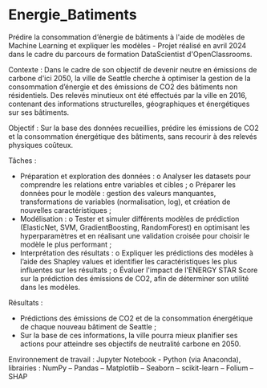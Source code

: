# Energie_Batiments

Prédire la consommation d’énergie de bâtiments à l'aide de modèles de Machine Learning et expliquer les modèles - Projet réalisé en avril 2024 dans le cadre du parcours de formation DataScientist d'OpenClassrooms.

Contexte : Dans le cadre de son objectif de devenir neutre en émissions de carbone d'ici 2050, la ville de Seattle cherche à optimiser la gestion de la consommation d’énergie et des émissions de CO2 des bâtiments non résidentiels. Des relevés minutieux ont été effectués par la ville en 2016, contenant des informations structurelles, géographiques et énergétiques sur ses bâtiments.

Objectif : Sur la base des données recueillies, prédire les émissions de CO2 et la consommation énergétique des bâtiments, sans recourir à des relevés physiques coûteux.

Tâches :
-	Préparation et exploration des données :
o	Analyser les datasets pour comprendre les relations entre variables et cibles ;
o	Préparer les données pour le modèle : gestion des valeurs manquantes, transformations de variables (normalisation, log), et création de nouvelles caractéristiques ;
-	Modélisation :
o	Tester et simuler différents modèles de prédiction (ElasticNet, SVM, GradientBoosting, RandomForest) en optimisant les hyperparamètres et en réalisant une validation croisée pour choisir le modèle le plus performant ;
-	Interprétation des résultats :
o	Expliquer les prédictions des modèles à l’aide des Shapley values et identifier les caractéristiques les plus influentes sur les résultats ;
o	Évaluer l'impact de l'ENERGY STAR Score sur la prédiction des émissions de CO2, afin de déterminer son utilité dans les modèles.

Résultats : 
-	Prédictions des émissions de CO2 et de la consommation énergétique de chaque nouveau bâtiment de Seattle ;
-	Sur la base de ces informations, la ville pourra mieux planifier ses actions pour atteindre ses objectifs de neutralité carbone en 2050.

Environnement de travail : Jupyter Notebook - Python (via Anaconda), librairies : NumPy – Pandas – Matplotlib – Seaborn – scikit-learn – Folium – SHAP

